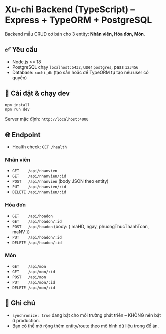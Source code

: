 # Xu-chi Backend (TypeScript) – Express + TypeORM + PostgreSQL

Backend mẫu CRUD cơ bản cho 3 entity: **Nhân viên, Hóa đơn, Món**.

## ✅ Yêu cầu
- Node.js >= 18
- PostgreSQL chạy `localhost:5432`, user `postgres`, pass `123456`
- Database: `xuchi_db` (tạo sẵn hoặc để TypeORM tự tạo nếu user có quyền)

## 🚀 Cài đặt & chạy dev
```bash
npm install
npm run dev
```

Server mặc định: `http://localhost:4000`

## 🌐 Endpoint
- Health check: `GET /health`

### Nhân viên
- `GET    /api/nhanvien`
- `GET    /api/nhanvien/:id`
- `POST   /api/nhanvien`      (body JSON theo entity)
- `PUT    /api/nhanvien/:id`
- `DELETE /api/nhanvien/:id`

### Hóa đơn
- `GET    /api/hoadon`
- `GET    /api/hoadon/:id`
- `POST   /api/hoadon`        (body: { maHD, ngay, phuongThucThanhToan, maNV })
- `PUT    /api/hoadon/:id`
- `DELETE /api/hoadon/:id`

### Món
- `GET    /api/mon`
- `GET    /api/mon/:id`
- `POST   /api/mon`
- `PUT    /api/mon/:id`
- `DELETE /api/mon/:id`

## 🧩 Ghi chú
- `synchronize: true` đang bật cho môi trường phát triển – KHÔNG nên bật ở production.
- Bạn có thể mở rộng thêm entity/route theo mô hình dữ liệu trong đề án.
